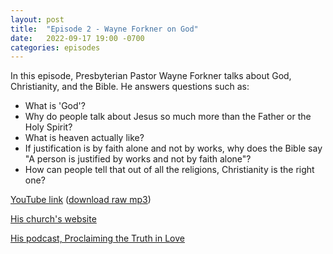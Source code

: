 ```yaml
---
layout: post
title:  "Episode 2 - Wayne Forkner on God"
date:   2022-09-17 19:00 -0700
categories: episodes
---
```


In this episode, Presbyterian Pastor Wayne Forkner talks about God, Christianity, and the Bible. He answers questions such as:
 - What is 'God'?
 - Why do people talk about Jesus so much more than the Father or the Holy Spirit?
 - What is heaven actually like?
 - If justification is by faith alone and not by works, why does the Bible say "A person is justified by works and not by faith alone"?
 - How can people tell that out of all the religions, Christianity is the right one?

[YouTube link](https://youtu.be/BfZI_5Qb1LY) ([download raw mp3](https://www.dropbox.com/s/cqb5600qf763k4t/wayne_forkner.mp3?dl=0))

[His church's website](https://www.berkeleyopc.org/)

[His podcast, Proclaiming the Truth in Love](https://podcasts.google.com/feed/aHR0cHM6Ly93d3cuYmVya2VsZXlvcGMub3JnL2ZlZWQvcG9kY2FzdC8)
